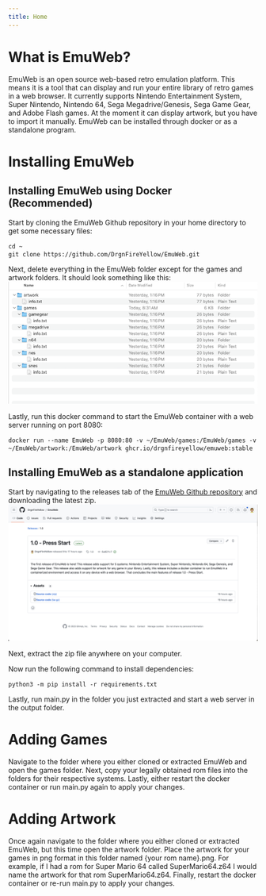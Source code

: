```yaml
---
title: Home
---
```


# What is EmuWeb?

EmuWeb is an open source web-based retro emulation platform. This means it is a tool that can display and run your entire library of retro games in a web browser. It currently supports Nintendo Entertainment System, Super Nintendo, Nintendo 64, Sega Megadrive/Genesis, Sega Game Gear, and Adobe Flash games. At the moment it can display artwork, but you have to import it manually. EmuWeb can be installed through docker or as a standalone program.

# Installing EmuWeb

## Installing EmuWeb using Docker (Recommended)

Start by cloning the EmuWeb Github repository in your home directory to get some necessary files:

```shell
cd ~
git clone https://github.com/DrgnFireYellow/EmuWeb.git
```

Next, delete everything in the EmuWeb folder except for the games and artwork folders. It should look something like this: ![Directory Structure](img/docker-necessary-files.png)

Lastly, run this docker command to start the EmuWeb container with a web server running on port 8080:

```shell
docker run --name EmuWeb -p 8080:80 -v ~/EmuWeb/games:/EmuWeb/games -v ~/EmuWeb/artwork:/EmuWeb/artwork ghcr.io/drgnfireyellow/emuweb:stable
```

## Installing EmuWeb as a standalone application

Start by navigating to the releases tab of the [EmuWeb Github repository](https://github.com/DrgnFireYellow/EmuWeb/releases) and downloading the latest zip. ![Downloading the latest zip](img/downloading-zip.png)

Next, extract the zip file anywhere on your computer.

Now run the following command to install dependencies:

```shell
python3 -m pip install -r requirements.txt
```

Lastly, run main.py in the folder you just extracted and start a web server in the output folder.

# Adding Games

Navigate to the folder where you either cloned or extracted EmuWeb and open the games folder. Next, copy your legally obtained rom files into the folders for their respective systems. Lastly, either restart the docker container or run main.py again to apply your changes.

# Adding Artwork

Once again navigate to the folder where you either cloned or extracted EmuWeb, but this time open the artwork folder. Place the artwork for your games in png format in this folder named {your rom name}.png. For example, if I had a rom for Super Mario 64 called SuperMario64.z64 I would name the artwork for that rom SuperMario64.z64. Finally, restart the docker container or re-run main.py to apply your changes.
